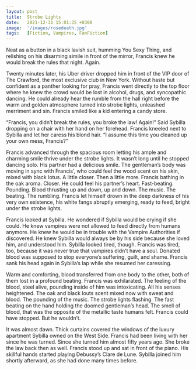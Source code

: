 ```yaml
---
layout: post
title:  Strobe Lights
date:   2021-12-31 15:01:35 +0300
image:  '/images/rosedeath.jpg'
tags:   [Fiction, Vampires, FanFiction]
---
```

Neat as a button in a black lavish suit, humming You Sexy Thing, and relishing on his disarming simile in front of the mirror, Francis knew he would break the rules that night. Again.

Twenty minutes later, his Uber driver dropped him in front of the VIP door of The Crawford, the most exclusive club in New York. Without haste but confident as a panther looking for pray, Francis went directly to the top floor where he knew the crowd would be lost in alcohol, drugs, and syncopathic dancing. He could already hear the rumble from the hall right before the warm and golden atmosphere turned into strobe lights, unleashed merriment and sin. Francis smiled like a kid entering a candy store.

“Francis, you didn’t break the rules, you broke the law! Again!” Said Sybilla dropping on a chair with her hand on her forehead. Francis kneeled next to Sybilla and let her caress his blond hair. “I assume this time you cleaned up your own mess, Francis?”

Francis advanced through the spacious room letting his ample and charming smile thrive under the strobe lights. It wasn’t long until he stopped dancing solo. His partner had a delicious smile. The gentleman’s body was moving in sync with Francis’, who could feel the wood scent on his skin, mixed with black lotus. A little closer. Then a little more. Francis bathing in the oak aroma. Closer. He could feel his partner’s heart. Fast-beating. Pounding. Blood thrusting up and down, up and down. The music. The beating. The rumbling. Francis let himself drown in the deep darkness of his very own existence, his white fangs abruptly emerging, ready to feed, bright under the strobe lights.

Francis looked at Sybilla. He wondered if Sybilla would be crying if she could. He knew vampires were not allowed to feed directly from humans anymore. He knew he would be in trouble with the Vampire Authorities if discovered. He knew Sybilla would always be by his side because she loved him, and understood him. Sybilla looked tired, though. Francis was tired, too, because it was never true that vampires didn’t have a soul. Donated blood was supposed to stop everyone’s suffering, guilt, and shame. Francis sank his head again in Sybilla’s lap while she resumed her caressing.

Warm and comforting, blood transferred from one body to the other, both of them lost in a profound beating. Francis was exhilarated. The feeling of the blood, steel alive, pounding inside of him was intoxicating. All his senses heightened. The oak and black louts scent mixed now with sweat and blood. The pounding of the music. The strobe lights flashing. The fast beating on the hand holding the doomed gentleman’s head. The smell of blood, that was the opposite of the metallic taste humans felt. Francis could have stopped. But he wouldn’t.

It was almost dawn. Thick curtains covered the windows of the luxury apartment Sybilla owned on the West Side. Francis had been living with her since he was turned. Since she turned him almost fifty years ago. She broke the law back then as well. Francis stood up and sat in front of the piano. His skillful hands started playing Debussy’s Clare de Lune. Sybilla joined him shortly afterward, as she had done many times before.